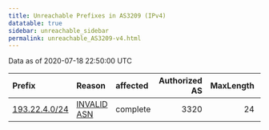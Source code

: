 ```yaml
---
title: Unreachable Prefixes in AS3209 (IPv4)
datatable: true
sidebar: unreachable_sidebar
permalink: unreachable_AS3209-v4.html
---
```


Data as of 2020-07-18 22:50:00 UTC


<div class="datatable-begin"></div>

| Prefix                                               | Reason                                                                                              | affected   |   Authorized AS |   MaxLength | Anchor                                         |   unreachable /24s |
|:-----------------------------------------------------|:----------------------------------------------------------------------------------------------------|:-----------|----------------:|------------:|:-----------------------------------------------|-------------------:|
| [193.22.4.0/24](https://stat.ripe.net/193.22.4.0/24) | [INVALID ASN](https://rpki-validator.ripe.net/announcement-preview?asn=AS3209&prefix=193.22.4.0/24) | complete   |            3320 |          24 | [RIPE](unreachable_RIPE_NCC_RPKI_Root-v4.html) |                  1 |

<div class="datatable-end"></div>